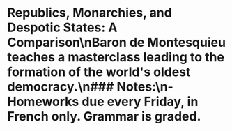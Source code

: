 # Republics, Monarchies, and Despotic States: A Comparison\nBaron de Montesquieu teaches a masterclass leading to the formation of the world's oldest democracy.\n### Notes:\n- Homeworks due every Friday, in French only. Grammar is graded. 